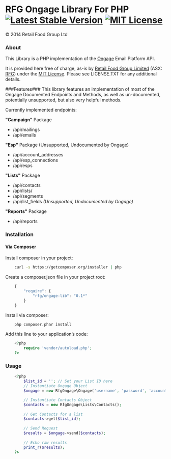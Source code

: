 RFG Ongage Library For PHP [![Latest Stable Version](http://img.shields.io/packagist/v/rfg/ongage-lib.svg)](https://packagist.org/packages/rfg/ongage-lib) [![MIT License](http://img.shields.io/packagist/l/rfg/ongage-lib.svg)](http://opensource.org/licenses/mit-license.php)
======================

© 2014 Retail Food Group Ltd

### About ###
This Library is a PHP implementation of the [Ongage](http://www.ongage.com) Email Platform API. 

It is provided here free of charge, as-is by [Retail Food Group Limited](http://www.rfg.com.au/) (ASX: [RFG](http://www.asx.com.au/asx/research/companyInfo.do?by=asxCode&asxCode=RFG)) under the [MIT License](http://opensource.org/licenses/mit-license.php). Please see LICENSE.TXT for any additional details.

###Features###
This library features an implementation of most of the Ongage Documented Endpoints and Methods, as well as un-documented, potentially unsupported, but also very helpful methods.

Currently implemented endpoints:

**"Campaign"** Package
* /api/mailings
* /api/emails

**"Esp"** Package (Unsupported, Undocumented by Ongage)
* /api/account_addresses
* /api/esp_connections
* /api/esps

**"Lists"** Package
* /api/contacts
* /api/lists/
* /api/segments
* /api/list_fields *(Unsupported, Undocumented by Ongage)*

**"Reports"** Package
* /api/reports
 
### Installation ###

#### Via Composer ####
Install composer in your project:

```bash
    curl -s https://getcomposer.org/installer | php
```

Create a composer.json file in your project root:

```javascript
    {
        "require": {
            "rfg/ongage-lib": "0.1*"
        }
    }
```

Install via composer:

```bash
    php composer.phar install
```

Add this line to your application’s code:

```php
    <?php
        require 'vendor/autoload.php';
    ?>
```

### Usage ###

```php
    <?php
        $list_id = ''; // Set your List ID here
        // Instantiate Ongage Object
        $ongage = new RfgOngage\Ongage('username', 'password', 'account_code');

        // Instantiate Contacts Object
        $contacts = new RfgOngage\Lists\Contacts();
        
        // Get Contacts for a list
        $contacts->get($list_id);
        
        // Send Request
        $results = $ongage->send($contacts);
        
        // Echo raw results
        print_r($results);
    ?>
```
